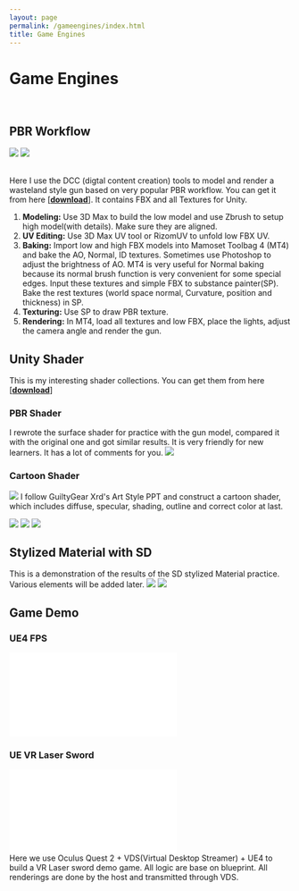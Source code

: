 ```yaml
---
layout: page
permalink: /gameengines/index.html
title: Game Engines
---
```


# Game Engines

<br>

## PBR Workflow

![](images/ge/pbrgun1.jpg)
![](images/ge/pbrgun2.jpg)

<br>Here I use the DCC (digtal content creation) tools to model and render a wasteland style gun based on very popular PBR workflow. You can get it from here [[**download**](https://github.com/swang81/MyModels/)]. It contains FBX and all Textures for Unity. 

1. **Modeling:** Use 3D Max to build the low model and use Zbrush to setup high model(with details). Make sure they are aligned.
2. **UV Editing:** Use  3D Max UV tool or RizomUV to unfold low FBX UV.  
3. **Baking:** Import low and high FBX models into Mamoset Toolbag 4 (MT4) and bake the AO, Normal, ID textures. Sometimes use Photoshop to adjust the brightness of AO. MT4 is very useful for Normal baking because its normal brush function is very convenient for some special edges. Input these textures and simple FBX to substance painter(SP).  Bake the rest textures (world space normal, Curvature, position and thickness) in SP. 
4. **Texturing:** Use SP to draw PBR texture. 
5. **Rendering:** In MT4, load all textures and low FBX, place the lights, adjust the camera angle and render the gun. 

## Unity Shader

This is my interesting shader collections. You can get them from here [[**download**](https://github.com/swang81/JackUnityShaders/)]

### PBR Shader
I rewrote the surface shader for practice with the gun model, compared it with the original one and got similar results. It is very friendly for new learners. It has a lot of comments for you. 
![](images/ge/gunPBR.jpg)

### Cartoon Shader
![](images/ge/fightplay.gif)
I follow GuiltyGear Xrd's Art Style PPT and construct a cartoon shader, which includes diffuse, specular, shading, outline and correct color at last. 

<div class="third">
<img src="/images/ge/fight1.jpg">
<img src="/images/ge/fight2.jpg">
<img src="/images/ge/fight3.jpg">
</div>

## Stylized Material with SD

This is a demonstration of the results of the  SD stylized Material practice. Various elements will be added later. 
![](images/ge/sd1.jpg)
![](images/ge/sd2.jpg)



## Game Demo

### UE4 FPS
<iframe src="//player.bilibili.com/player.html?bvid=BV1bP411k7mN&page=1" scrolling="no" border="0" frameborder="no" framespacing="0" allowfullscreen="true"> </iframe>

### UE VR Laser Sword
<iframe src="//player.bilibili.com/player.html?bvid=BV1Q94y1B7RT&page=1" scrolling="no" border="0" frameborder="no" framespacing="0" allowfullscreen="true"> </iframe>

<br>
Here we use Oculus Quest 2 + VDS(Virtual Desktop Streamer) + UE4 to build a VR Laser sword demo game.  All logic are base on blueprint. All renderings are done by the host and transmitted through VDS.



